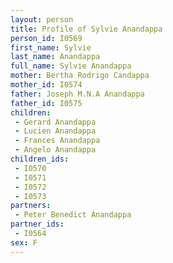 ```yaml
---
layout: person
title: Profile of Sylvie Anandappa
person_id: I0569
first_name: Sylvie
last_name: Anandappa
full_name: Sylvie Anandappa
mother: Bertha Rodrigo Candappa
mother_id: I0574
father: Joseph M.N.A Anandappa
father_id: I0575
children:
 - Gerard Anandappa
 - Lucien Anandappa
 - Frances Anandappa
 - Angelo Anandappa
children_ids:
 - I0570
 - I0571
 - I0572
 - I0573
partners:
 - Peter Benedict Anandappa
partner_ids:
 - I0564
sex: F
---
```


